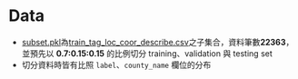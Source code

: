 # Data
- [subset.pkl](subset.pkl)為[train_tag_loc_coor_describe.csv](train_tag_loc_coor_describe.csv)之子集合，資料筆數**22363**，並預先以 **0.7:0.15:0.15** 的比例切分 training、validation 與 testing set
- 切分資料時皆有比照 `label`、`county_name` 欄位的分布